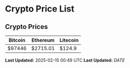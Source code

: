 # Crypto Price List

## Crypto Prices
| Bitcoin | Ethereum | Litecoin |
| ------- | -------- | -------- |
| $97446 | $2715.01 | $124.9 |
**Last Updated:** 2025-02-15 00:49 UTC
**Last Updated:** $DATE$
